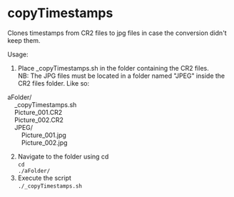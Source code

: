 # copyTimestamps
Clones timestamps from CR2 files to jpg files in case the conversion didn't keep them.

Usage:<br/>
1. Place _copyTimestamps.sh in the folder containing the CR2 files.<br/>
NB: The JPG files must be located in a folder named "JPEG" inside the CR2 files folder. Like so:<br/>

aFolder/<br/>
&nbsp;&nbsp;&nbsp;&nbsp;_copyTimestamps.sh<br/>
&nbsp;&nbsp;&nbsp;&nbsp;Picture_001.CR2<br/>
&nbsp;&nbsp;&nbsp;&nbsp;Picture_002.CR2<br/>
&nbsp;&nbsp;&nbsp;&nbsp;JPEG/<br/>
&nbsp;&nbsp;&nbsp;&nbsp;&nbsp;&nbsp;&nbsp;&nbsp;Picture_001.jpg<br/>
&nbsp;&nbsp;&nbsp;&nbsp;&nbsp;&nbsp;&nbsp;&nbsp;Picture_002.jpg<br/>

2. Navigate to the folder using cd<br/>
<code>cd ./aFolder/</code><br/>
3. Execute the script<br/>
<code>./_copyTimestamps.sh</code><br/>
